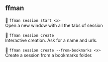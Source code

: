 ## ffman

🚧 `ffman session start <x>`  
Open a new window with all the tabs of session <x>

🚧 `ffman session create`   
Interactive creation. Ask for a name and urls.

🚧 `ffman session create --from-bookmarks <x>`   
Create a session from a bookmarks folder.
